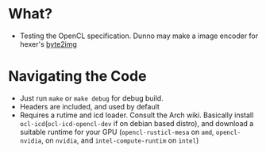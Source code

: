 # What?

- Testing the OpenCL specification. Dunno may make a image encoder for hexer's [byte2img](https://github.com/Croxx/hexer)

# Navigating the Code

- Just run `make` or `make debug` for debug build.
- Headers are included, and used by default
- Requires a rutime and icd loader. Consult the Arch wiki. Basically install `ocl-icd`(`ocl-icd-opencl-dev` if on debian based distro), and
download a suitable runtime for your GPU (`opencl-rusticl-mesa` on `amd`, `opencl-nvidia`, on `nvidia`, and `intel-compute-runtim` on `intel`)
